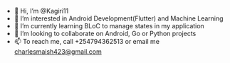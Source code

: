 - 👋 Hi, I’m @Kagiri11
- 👀 I’m interested in Android Development(Flutter) and Machine Learning 
- 🌱 I’m currently learning BLoC to manage states in my application
- 💞️ I’m looking to collaborate on Android, Go or Python projects
- 📫 To reach me, call +254794362513 or email me charlesmaish423@gmail.com

<!---
Kagiri11/Kagiri11 is a ✨ special ✨ repository because its `README.md` (this file) appears on your GitHub profile.
You can click the Preview link to take a look at your changes.
--->
